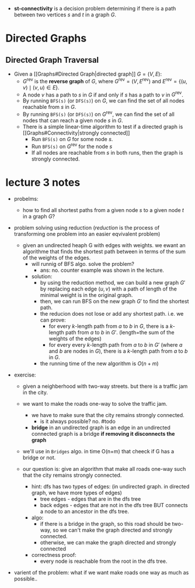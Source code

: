 
- **st-connectivity** is a decision problem determining if there is a path between two vertices $s$ and $t$ in a graph $G$.








# Directed Graphs 

## Directed Graph Traversal

- Given a [[Graphs#Directed Graph|directed graph]] $G=(V,E)$:
	- $G^\text{rev}$ is the **reverse graph** of $G$, where $G^\text{rev} = (V, E^\text{rev})$ and $E^\text{rev} = \{(u, v) \mid (v, u) \in E\}$.
	- A node $v$ has a path to $s$ in $G$ if and only if $s$ has a path to $v$ in $G^\text{rev}$.
	- By running `BFS(s)` (or `DFS(s)`) on $G$, we can find the set of all nodes reachable from $s$ in $G$.
	- By running `BFS(s)` (or `DFS(s)`) on $G^\text{rev}$, we can find the set of all nodes that can reach a given node $s$ in $G$.
	- There is a simple linear-time algorithm to test if a directed graph is [[Graphs#Connectivity|strongly connected]] 
		- Run `BFS(s)` on $G$ for some node $s$.
		- Run `BFS(s)` on $G^\text{rev}$ for the node $s$
		- If all nodes are reachable from $s$ in both runs, then the graph is strongly connected.


# lecture 3 notes

- probelms:
	- how to find all shortest paths from a given node $s$ to a given node $t$ in a graph $G$?
- problem solving using reduction (_reduction_ is the process of transforming one problem into an easier eqvivalent problem)
	- given an undirected heaph G with edges with weights. we ewant an algorithme that finds the shortest path between in terms of the sum of the weights of the edges. 
		-  will runnig of BFS algo. solve the problem?
			- ans: no. counter example was shown in the lecture.
		- solution: 
			- by using the reduction method, we can build a new graph $G'$ by replacing each edge $(u,v)$ with a path of length of the minimal weight is in the original graph. 
			- then, we can run BFS on the new graph $G'$ to find the shortest path.
			- the reducion does not lose or add any shortest path. i.e. we can prove: 
				- for every $k$-length path from $a$ to $b$ in $G$, there is a $k$-length path from $a$ to $b$ in $G'$. (length=the sum of the weights of the edges)
				- for every every $k$-length path from $a$ to $b$ in $G'$ (where $a$ and $b$ are nodes in $G$), there is a $k$-length path from $a$ to $b$ in $G$.
			- the running time of the new algorithm is $O(n+m)$



- exercise:
	- given a neighberhood with two-way streets. but there is a traffic jam in the city. 
	- we want to make the roads one-way to solve the traffic jam.
		- we have to make sure that the city remains strongly connected.
			- is it always possible? no. #todo 
		- **bridge** in an undirected graph is an edge in an undirected connected graph is a bridge **if removing it disconnects the graph** 
	- we'll use in `Bridges` algo. in time O(n+m) that cheeck if G has a bridge or not. 
	- our question is: give an algorithm that make all roads one-way such that the city remains strongly connected.
	

	
		- hint: dfs has two types of edges: (in undirected graph. in directed graph, we have more types of edges)
			- tree edges - edges that are in the dfs tree
			- back edges - edges that are not in the dfs tree BUT connects a node to an ancestor in the dfs tree. 
		- algo:
			- if there is a bridge in the graph, so this road should be two-way, so we can't make the graph directed and strongly connected. 
			- otherwise, we can make the graph directed and strongly connected
		- correctness proof: 
			- every node is reachable from the root in the dfs tree. 
- varient of the problem: what if we want make roads one way as much as possible..

